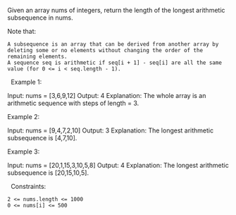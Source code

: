 Given an array nums of integers, return the length of the longest arithmetic subsequence in nums.

Note that:


	A subsequence is an array that can be derived from another array by deleting some or no elements without changing the order of the remaining elements.
	A sequence seq is arithmetic if seq[i + 1] - seq[i] are all the same value (for 0 <= i < seq.length - 1).


 
Example 1:

Input: nums = [3,6,9,12]
Output: 4
Explanation:  The whole array is an arithmetic sequence with steps of length = 3.


Example 2:

Input: nums = [9,4,7,2,10]
Output: 3
Explanation:  The longest arithmetic subsequence is [4,7,10].


Example 3:

Input: nums = [20,1,15,3,10,5,8]
Output: 4
Explanation:  The longest arithmetic subsequence is [20,15,10,5].


 
Constraints:


	2 <= nums.length <= 1000
	0 <= nums[i] <= 500

